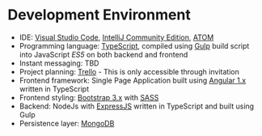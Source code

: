 # Development Environment
 * IDE: [Visual Studio Code](https://code.visualstudio.com/), [IntelliJ Community Edition](https://www.jetbrains.com/idea/download/), [ATOM](https://atom.io/)
 * Programming language: [TypeScript](http://typescriptlang.org), compiled using [Gulp](https://github.com/gulpjs/gulp) build script into JavaScript *ES5* on both backend and frontend
 * Instant messaging: TBD
 * Project planning: [Trello](http://www.trello.com) - This is only accessible through invitation
 * Frontend framework: Single Page Application built using [Angular 1.x](https://angularjs.org/) written in TypeScript
 * Frontend styling: [Bootstrap 3.x](https://getbootstrap.com/) with [SASS](http://sass-lang.com/)
 * Backend: NodeJs with [ExpressJS](http://expressjs.com/) written in TypeScript and built using Gulp
 * Persistence layer: [MongoDB](https://www.mongodb.org/)
